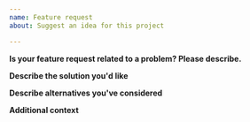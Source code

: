 ```yaml
---
name: Feature request
about: Suggest an idea for this project

---
```


**Is your feature request related to a problem? Please describe.**
<!-- Description of what the problem is.-->

**Describe the solution you'd like**
<!-- Description of what you want to happen. -->

**Describe alternatives you've considered**
<!-- Any alternative solutions or features you've considered. -->

**Additional context**
<!-- Add any other context or screenshots about the feature request here. -->